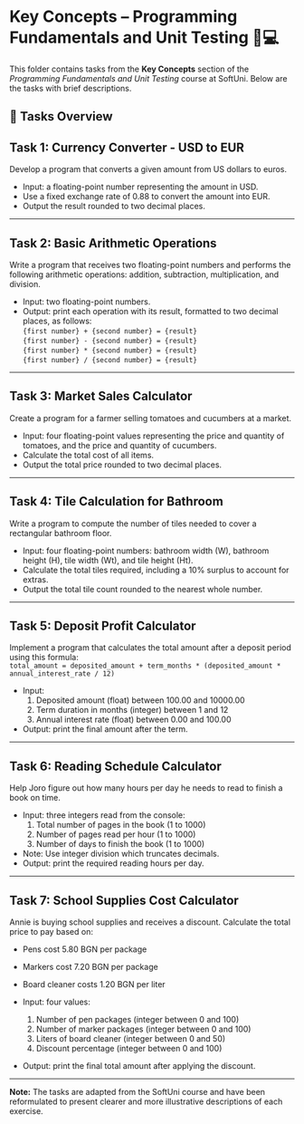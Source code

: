 # Key Concepts – Programming Fundamentals and Unit Testing 🧑💻

This folder contains tasks from the **Key Concepts** section of the _Programming Fundamentals and Unit Testing_ course at SoftUni. Below are the tasks with brief descriptions.

## 🔧 Tasks Overview

## Task 1: Currency Converter - USD to EUR

Develop a program that converts a given amount from US dollars to euros.  
- Input: a floating-point number representing the amount in USD.  
- Use a fixed exchange rate of 0.88 to convert the amount into EUR.  
- Output the result rounded to two decimal places.

---

## Task 2: Basic Arithmetic Operations

Write a program that receives two floating-point numbers and performs the following arithmetic operations: addition, subtraction, multiplication, and division.  
- Input: two floating-point numbers.  
- Output: print each operation with its result, formatted to two decimal places, as follows:  
  `{first number} + {second number} = {result}`  
  `{first number} - {second number} = {result}`  
  `{first number} * {second number} = {result}`  
  `{first number} / {second number} = {result}`

---

## Task 3: Market Sales Calculator

Create a program for a farmer selling tomatoes and cucumbers at a market.  
- Input: four floating-point values representing the price and quantity of tomatoes, and the price and quantity of cucumbers.  
- Calculate the total cost of all items.  
- Output the total price rounded to two decimal places.

---

## Task 4: Tile Calculation for Bathroom

Write a program to compute the number of tiles needed to cover a rectangular bathroom floor.  
- Input: four floating-point numbers: bathroom width (W), bathroom height (H), tile width (Wt), and tile height (Ht).  
- Calculate the total tiles required, including a 10% surplus to account for extras.  
- Output the total tile count rounded to the nearest whole number.

---

## Task 5: Deposit Profit Calculator

Implement a program that calculates the total amount after a deposit period using this formula:  
`total_amount = deposited_amount + term_months * (deposited_amount * annual_interest_rate / 12)`  
- Input:  
  1. Deposited amount (float) between 100.00 and 10000.00  
  2. Term duration in months (integer) between 1 and 12  
  3. Annual interest rate (float) between 0.00 and 100.00  
- Output: print the final amount after the term.

---

## Task 6: Reading Schedule Calculator

Help Joro figure out how many hours per day he needs to read to finish a book on time.  
- Input: three integers read from the console:  
  1. Total number of pages in the book (1 to 1000)  
  2. Number of pages read per hour (1 to 1000)  
  3. Number of days to finish the book (1 to 1000)  
- Note: Use integer division which truncates decimals.  
- Output: print the required reading hours per day.

---

## Task 7: School Supplies Cost Calculator

Annie is buying school supplies and receives a discount. Calculate the total price to pay based on:  
- Pens cost 5.80 BGN per package  
- Markers cost 7.20 BGN per package  
- Board cleaner costs 1.20 BGN per liter  

- Input: four values:  
  1. Number of pen packages (integer between 0 and 100)  
  2. Number of marker packages (integer between 0 and 100)  
  3. Liters of board cleaner (integer between 0 and 50)  
  4. Discount percentage (integer between 0 and 100)  

- Output: print the final total amount after applying the discount.

---
**Note:** The tasks are adapted from the SoftUni course and have been reformulated to present clearer and more illustrative descriptions of each exercise.

